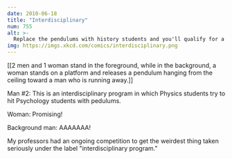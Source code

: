 ```yaml
---
date: 2010-06-18
title: "Interdisciplinary"
num: 755
alt: >-
  Replace the pendulums with history students and you'll qualify for a grant!
img: https://imgs.xkcd.com/comics/interdisciplinary.png
---
```

[[2 men and 1 woman stand in the foreground, while in the background, a woman stands on a platform and releases a pendulum hanging from the ceiling toward a man who is running away.]]

Man #2: This is an interdisciplinary program in which Physics students try to hit Psychology students with pedulums. 

Woman: Promising!

Background man: AAAAAAA!

My professors had an ongoing competition to get the weirdest thing taken seriously under the label "interdisciplinary program."


